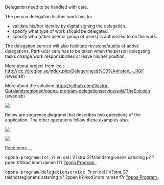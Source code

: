 
<td id="wikicontent" class="psdescription">
  <p>
    Delegation need to be handled with care. 
  </p>
  <p>
    The person delegation his/her work has to:  
  </p>
  <ul>
    <li>
      validate his/her identity by digital signing the delegation.  
    </li>
    <li>
      specify what type of work should be delegated.  
    </li>
    <li>
      specify who (other user or group of users) is authorized to do the work. 
    </li>
  </ul>
  <p>
  </p>
  <p>
    The delegation service will also facilitate revisions/audits of active delegations. Partikular care has to be taken when the person delegating tasks change work responsibilities or leave his/her position. 
  </p>
  <p>
    More about project from icc :
    <a href="http://icc.vgregion.se/index.php/Delegeringstj%C3%A4nsten_-_RGF" rel="nofollow">
      http://icc.vgregion.se/index.php/Delegeringstj%C3%A4nsten_-_RGF
    </a>
     (swedish) 
  </p>
  <p>
    More about the solution: 
    <a href="https://github.com/Vastra-Gotalandsregionen/oppna-program-delegationservice/wiki/TheSolution" rel="nofollow">
      https://github.com/Vastra-Gotalandsregionen/oppna-program-delegationservice/wiki/TheSolution
    </a>
     (swedish) 
  </p>
  <p>
    <img src="https://oppna-program-delegationservice.googlecode.com/svn/wiki/images/DelegationServiceOverview.png"/>
  </p>
  <p>
    Below are sequence diagrams that describes two operations of the application. The other operations follow these examples also.  
  </p>
  <p>
    <img src="https://oppna-program-delegationservice.googlecode.com/svn/wiki/images/DelegationServiceSeqGetDelegation.png"/>
  </p>
  <p>
    <img src="https://oppna-program-delegationservice.googlecode.com/svn/wiki/images/DelegationServiceSeqSave.png"/>
  </p>
  <p>
    <a href="https://code.google.com/p/oppna-program-delegationservice/wiki/TheSolution" rel="nofollow">
      Read more ...
    </a>
  </p>
</td>

  <p>
    <tt>
      oppna-program-icc
    </tt>
     ?r en del i V?stra G?talandsregionens satsning p? ?ppen k?llkod inom ramen f?r 
    <a href="https://github.com/Vastra-Gotalandsregionen//oppna-program">
      ?ppna Program
    </a>
    . 
  </p>
  <p>
    <tt>
      oppna-program-delegationservice
    </tt>
     ?r en del i V?stra G?talandsregionens satsning p? ?ppen k?llkod inom ramen f?r 
    <a href="https://github.com/Vastra-Gotalandsregionen//oppna-program">
      ?ppna Program
    </a>
    . 
  </p>